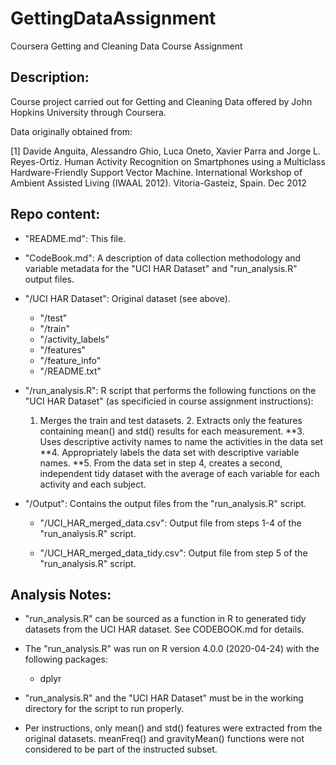 # GettingDataAssignment

Coursera Getting and Cleaning Data Course Assignment

## Description:

Course project carried out for Getting and Cleaning Data offered by John Hopkins University through Coursera. 

Data originally obtained from: 

[1] Davide Anguita, Alessandro Ghio, Luca Oneto, Xavier Parra and Jorge L. Reyes-Ortiz. Human Activity Recognition on Smartphones using a Multiclass Hardware-Friendly Support Vector Machine. International Workshop of Ambient Assisted Living (IWAAL 2012). Vitoria-Gasteiz, Spain. Dec 2012

## Repo content:

- "README.md": This file. 

- "CodeBook.md": A description of data collection methodology and variable metadata for the "UCI HAR Dataset" and "run_analysis.R" output files. 

- "/UCI HAR Dataset": Original dataset (see above). 

	- "/test"
	- "/train"
	- "/activity_labels"
	- "/features"
	- "/feature_info"
	- "/README.txt"

- "/run_analysis.R": R script that performs the following functions on the "UCI HAR Dataset" (as specificied in course assignment instructions):
	
	1. Merges the train and test datasets.
    	2. Extracts only the features containing mean() and std() results for each measurement.
    	**3. Uses descriptive activity names to name the activities in the data set
    	**4. Appropriately labels the data set with descriptive variable names.
    	**5. From the data set in step 4, creates a second, independent tidy dataset with the average of each variable for each activity and each subject.

- "/Output": Contains the output files from the "run_analysis.R" script. 

	- "/UCI_HAR_merged_data.csv": Output file from steps 1-4 of the "run_analysis.R" script. 

	- "/UCI_HAR_merged_data_tidy.csv": Output file from step 5 of the "run_analysis.R" script. 

## Analysis Notes:

- "run_analysis.R" can be sourced as a function in R to generated tidy datasets from the UCI HAR dataset. See CODEBOOK.md for details. 

- The "run_analysis.R" was run on R version 4.0.0 (2020-04-24) with the following packages: 
	
	- dplyr

- "run_analysis.R" and the "UCI HAR Dataset" must be in the working directory for the script to run properly. 

- Per instructions, only mean() and std() features were extracted from the original datasets. meanFreq() and gravityMean() functions were not considered to be part of the instructed subset.

